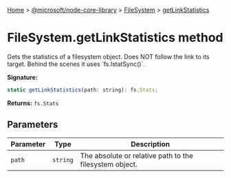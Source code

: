 [Home](./index) &gt; [@microsoft/node-core-library](./node-core-library.md) &gt; [FileSystem](./node-core-library.filesystem.md) &gt; [getLinkStatistics](./node-core-library.filesystem.getlinkstatistics.md)

# FileSystem.getLinkStatistics method

Gets the statistics of a filesystem object. Does NOT follow the link to its target. Behind the scenes it uses \`fs.lstatSync()\`.

**Signature:**
```javascript
static getLinkStatistics(path: string): fs.Stats;
```
**Returns:** `fs.Stats`

## Parameters

|  Parameter | Type | Description |
|  --- | --- | --- |
|  `path` | `string` | The absolute or relative path to the filesystem object. |

